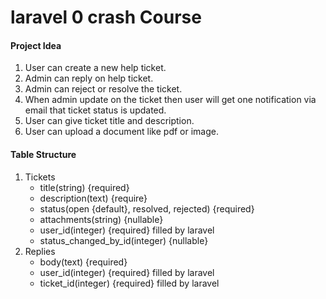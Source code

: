 # laravel 0 crash Course

#### Project Idea

1. User can create a new help ticket. 
2. Admin can reply on help ticket.
3. Admin can reject or resolve the ticket.
4. When admin update on the ticket then user will get one notification via email that ticket status is updated.
5. User can give ticket title and description.
6. User can upload a document like pdf or image.


#### Table Structure
1. Tickets 
   - title(string) {required}
   - description(text) {require}
   - status(open {default}, resolved, rejected) {required}
   - attachments(string) {nullable}
   - user_id(integer) {required} filled by laravel
   - status_changed_by_id(integer) {nullable}
2. Replies 
   - body(text) {required}
   - user_id(integer) {required} filled by laravel
   - ticket_id(integer) {required} filled by laravel
